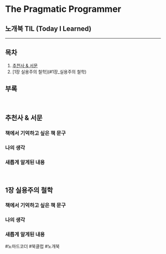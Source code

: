 
# The Pragmatic Programmer 
## 노개북 TIL (Today I Learned)
---

## 목차
1. [추천사 & 서문](#추천사_&_서문)
2. [1장 실용주의 철학](#1장_실용주의 철학)

## 부록
<br/>

## 추천사 & 서문 
### 책에서 기억하고 싶은 책 문구
### 나의 생각
### 새롭게 알게된 내용
<br/>

## 1장 실용주의 철학
### 책에서 기억하고 싶은 책 문구
### 나의 생각
### 새롭게 알게된 내용


#노마드코더 #북클럽 #노개북
